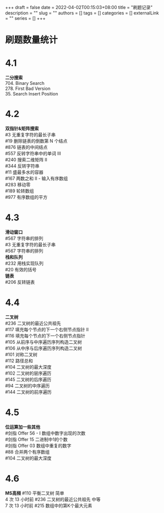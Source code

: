 +++ 
draft = false
date = 2022-04-02T00:15:03+08:00
title = "刷题记录"
description = ""
slug = ""
authors = []
tags = []
categories = []
externalLink = ""
series = []
+++

# 刷题数量统计


# 4.1
**二分搜索**  
704. Binary Search  
278. First Bad Version  
35. Search Insert Position

# 4.2
**双指针&矩阵搜索**  
#3 无重复字符的最长子串  
#19 删除链表的倒数第 N 个结点  
#876 链表的中间结点    
#557 反转字符串中的单词 III    
#240 搜索二维矩阵 II  
#344 反转字符串    
#11 盛最多水的容器  
#167 两数之和 II - 输入有序数组  
#283 移动零    
#189 轮转数组  
#977 有序数组的平方    

# 4.3
**滑动窗口**  
#567 字符串的排列  
#3 无重复字符的最长子串  
#567 字符串的排列  
**栈和队列**    
#232 用栈实现队列  
#20 有效的括号  
**链表**  
#206 反转链表  

# 4.4
**二叉树**  
#236 二叉树的最近公共祖先  
#117 填充每个节点的下一个右侧节点指针 II  
#116 填充每个节点的下一个右侧节点指针  
#105 从前序与中序遍历序列构造二叉树  
#106 从中序与后序遍历序列构造二叉树  
#101 对称二叉树  
#112 路径总和  
#104 二叉树的最大深度  
#102 二叉树的层序遍历  
#145 二叉树的后序遍历  
#94 二叉树的中序遍历  
#144 二叉树的前序遍历

# 4.5
**位运算加一些其他**  
#剑指 Offer 56 - I 数组中数字出现的次数	  
#剑指 Offer 15 二进制中1的个数  
#剑指 Offer 03 数组中重复的数字   
#88 合并两个有序数组   
#104 二叉树的最大深度

# 4.6
**MS高频**
#110 平衡二叉树	简单	
4 次
13 小时前	#236 二叉树的最近公共祖先	中等	
7 次
13 小时前	#215 数组中的第K个最大元素